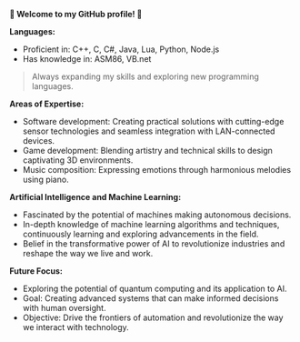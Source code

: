 **👋 Welcome to my GitHub profile! 🚀**

**Languages:**
- Proficient in: C++, C, C#, Java, Lua, Python, Node.js
- Has knowledge in: ASM86, VB.net
> Always expanding my skills and exploring new programming languages.

**Areas of Expertise:**
- Software development: Creating practical solutions with cutting-edge sensor technologies and seamless integration with LAN-connected devices.
- Game development: Blending artistry and technical skills to design captivating 3D environments.
- Music composition: Expressing emotions through harmonious melodies using piano.

**Artificial Intelligence and Machine Learning:**
- Fascinated by the potential of machines making autonomous decisions.
- In-depth knowledge of machine learning algorithms and techniques, continuously learning and exploring advancements in the field.
- Belief in the transformative power of AI to revolutionize industries and reshape the way we live and work.

**Future Focus:**
- Exploring the potential of quantum computing and its application to AI.
- Goal: Creating advanced systems that can make informed decisions with human oversight.
- Objective: Drive the frontiers of automation and revolutionize the way we interact with technology.

